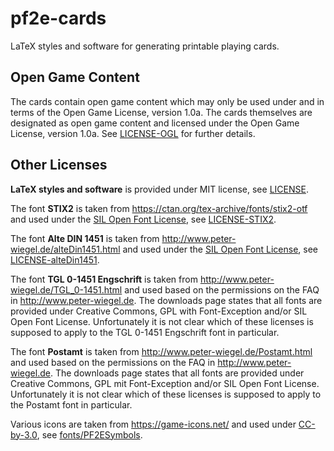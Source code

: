 # pf2e-cards

LaTeX styles and software for generating printable playing cards.

## Open Game Content

The cards contain open game content which may only be used under and in terms of the Open Game License, version 1.0a.
The cards themselves are designated as open game content and licensed under the Open Game License, version 1.0a. 
See [LICENSE-OGL] for further details.

## Other Licenses

**LaTeX styles and software** is provided under MIT license, see [LICENSE].

The font **STIX2** is taken from <https://ctan.org/tex-archive/fonts/stix2-otf> and used under the [SIL Open Font License], see [LICENSE-STIX2].

The font **Alte DIN 1451** is taken from <http://www.peter-wiegel.de/alteDin1451.html> and used under the [SIL Open Font License], see [LICENSE-alteDin1451].

The font **TGL 0-1451 Engschrift** is taken from <http://www.peter-wiegel.de/TGL_0-1451.html> and used based on the permissions on the FAQ in <http://www.peter-wiegel.de>. The downloads page states that all fonts are provided under Creative Commons, GPL with Font-Exception and/or SIL Open Font License. Unfortunately it is not clear which of these licenses is supposed to apply to the TGL 0-1451 Engschrift font in particular.

The font **Postamt** is taken from <http://www.peter-wiegel.de/Postamt.html> and used based on the permissions on the FAQ in <http://www.peter-wiegel.de>. The downloads page states that all fonts are provided under Creative Commons, GPL mit Font-Exception and/or SIL Open Font License. Unfortunately it is not clear which of these licenses is supposed to apply to the Postamt font in particular.

Various icons are taken from <https://game-icons.net/> and used under [CC-by-3.0], see [fonts/PF2ESymbols].

[cc-by-3.0]: http://creativecommons.org/licenses/by/3.0/
[license]: LICENSE
[license-altedin1451]: fonts/LICENSE-din1451alt
[license-ogl]: cards/LICENSE-OGL
[license-stix2]: fonts/LICENSE-STIXTwo
[sil open font license]: https://scripts.sil.org/OFL
[symbols.tex]: symbols.tex
[fonts/PF2ESymbols]: fonts/PF2ESymbols